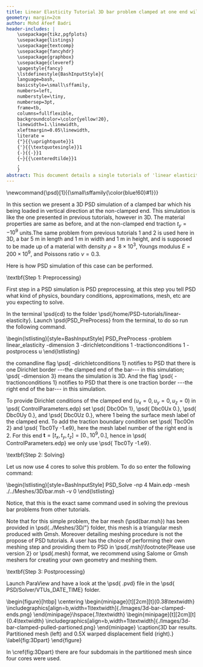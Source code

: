 ```yaml
---
title: Linear Elasticity Tutorial 3D bar problem clamped at one end wile being pulled at the other end (Dirichlet-Neumann case)
geometry: margin=2cm
author: Mohd Afeef Badri
header-includes: |
    \usepackage{tikz,pgfplots}
    \usepackage{listings}
    \usepackage{textcomp}
    \usepackage{fancyhdr}
    \usepackage{graphbox}
    \usepackage{cleveref}
    \pagestyle{fancy}
    \lstdefinestyle{BashInputStyle}{
	language=bash,
	basicstyle=\small\sffamily,
	numbers=left,
	numberstyle=\tiny,
	numbersep=3pt,
	frame=tb,
	columns=fullflexible,
	backgroundcolor=\color{yellow!20},
	linewidth=1.\linewidth,
	xleftmargin=0.05\linewidth,
	literate =
	{"}{{\uprightquote}}1
	{'}{{\textquotesingle}}1
	{-}{{-}}1
	{~}{{\centeredtilde}}1
	,
    }
abstract: This document details a single tutorials of 'linear elasticity' module of PSD in a more verbos manner.
---
```


\newcommand{\psd}[1]{{\small\sffamily{\color{blue!60}#1}}}

In this section we present a 3D PSD simulation of a clamped bar which his being loaded in vertical direction at the non-clamped end. This simulation is like the one presented in previous tutorials, however in 3D. The material properties are same as before, and at the non-clamped end traction $t_y=-10^9$ units.The same problem from previous tutorials 1 and 2 is used here in 3D, a bar 5 m in length and 1 m in width and 1 m in height, and is supposed to be made up of a material with density $\rho=8\times 10^3$, Youngs modulus $E=200\times 10^9$, and Poissons ratio $\nu=0.3$.

Here is how PSD simulation of this case can be performed.

\textbf{Step 1: Preprocessing}


First step in a PSD simulation is PSD preprocessing, at this step you tell PSD what kind of physics, boundary conditions, approximations, mesh, etc are you expecting to solve.

In the terminal \psd{cd} to the folder \psd{/home/PSD-tutorials/linear-elasticity}. Launch \psd{PSD\_PreProcess} from the terminal, to do so run the following command.

\begin{lstlisting}[style=BashInputStyle]
PSD_PreProcess  -problem linear_elasticity -dimension 3 -dirichletconditions 1 -tractionconditions 1 -postprocess u
\end{lstlisting}


the comandline flag \psd{ -dirichletconditions 1} notifies to PSD that there is one Dirichlet border ---the clamped end of the bar--- in this simulation; \psd{ -dimension 3} means the simulation is 3D. And the flag \psd{ -tractionconditions 1} notifies to PSD that there is one traction border ---the right end of the bar--- in this simulation.


To provide Dirichlet conditions of the  clamped end ($u_x=0,u_y=0,u_z=0$) in \psd{ ControlParameters.edp} set \psd{ Dbc0On 1}, \psd{ Dbc0Ux 0.}, \psd{ Dbc0Uy 0.}, and \psd{ Dbc0Uz 0.}, where 1 being the surface mesh label of the clamped end. To add the traction boundary condition set  \psd{ Tbc0On 2} and \psd{ Tbc0Ty -1.e9}, here the mesh label number of the right end is 2. For this end $\mathbf t=[t_x,t_y,t_z]=[0.,10^9,0.]$, hence in \psd{ ControlParameters.edp} we only  use \psd{ Tbc0Ty -1.e9}.


\textbf{Step 2: Solving}

Let us now use 4 cores to solve this problem. To do so enter the following command:

\begin{lstlisting}[style=BashInputStyle]
PSD_Solve -np 4 Main.edp  -mesh ./../Meshes/3D/bar.msh -v 0
\end{lstlisting}

Notice, that this is the exact same command used in solving the previous bar problems from other tutorials.

Note that for this simple problem, the bar mesh (\psd{bar.msh}) has been provided in \psd{../Meshes/3D/"} folder, this mesh is a triangular mesh produced with Gmsh. Moreover detailing meshing procedure is not the propose of PSD tutorials. A user has the choice of performing their own meshing step and providing them to PSD in \psd{.msh}\footnote{Please use version 2} or \psd{.mesh} format, we recommend using Salome or Gmsh meshers for creating your own geometry and meshing them. 

\textbf{Step 3: Postprocessing}

Launch ParaView and have a look at the  \psd{ .pvd} file in the  \psd{ PSD/Solver/VTUs\_DATE\_TIME} folder.

\begin{figure}[htbp]
    \centering
    \begin{minipage}[t][2cm][t]{0.38\textwidth}
    \includegraphics[align=b,width=1\textwidth]{./Images/3d-bar-clamped-ends.png}
    \end{minipage}\hspace{.1\textwidth}
    \begin{minipage}[t][2cm][t]{0.4\textwidth}
    \includegraphics[align=b,width=1\textwidth]{./Images/3d-bar-clamped-pulled-partioned.png}
    \end{minipage}
    \caption{3D bar results. Partitioned mesh (left) and 0.5X warped displacement field (right).}
    \label{fig:3Dpart}
\end{figure}

In \cref{fig:3Dpart} there are four subdomais in the partitioned mesh since four cores were used.
